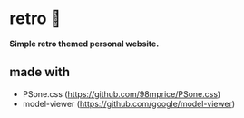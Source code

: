 # retro 👾
**Simple retro themed personal website.**
## made with
 - PSone.css (https://github.com/98mprice/PSone.css)
 - model-viewer (https://github.com/google/model-viewer)
